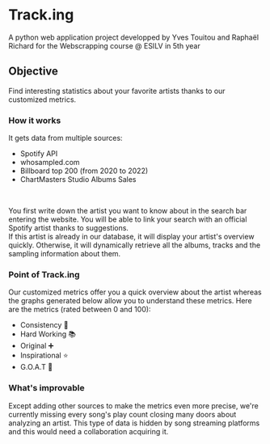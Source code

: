 # Track.ing
A python web application project developped by Yves Touitou and Raphaël Richard for the Webscrapping course @ ESILV in 5th year

## Objective
Find interesting statistics about your favorite artists thanks to our customized metrics.

### How it works
It gets data from multiple sources:
- Spotify API
- whosampled.com
- Billboard top 200 (from 2020 to 2022)
- ChartMasters Studio Albums Sales

<br/>

You first write down the artist you want to know about in the search bar entering the website. You will be able to link your search with an official Spotify artist thanks to suggestions.  
If this artist is already in our database, it will display your artist's overview quickly. Otherwise, it will dynamically retrieve all the albums, tracks and the sampling information about them.

### Point of Track.ing

Our customized metrics offer you a quick overview about the artist whereas the graphs generated below allow you to understand these metrics.
Here are the metrics (rated between 0 and 100):
- Consistency :muscle:
- Hard Working :books:
- Original :heavy_plus_sign:
- Inspirational :star:
- G.O.A.T :goat:

### What's improvable

Except adding other sources to make the metrics even more precise, we're currently missing every song's play count closing many doors about analyzing an artist. This type of data is hidden by song streaming platforms and this would need a collaboration acquiring it.